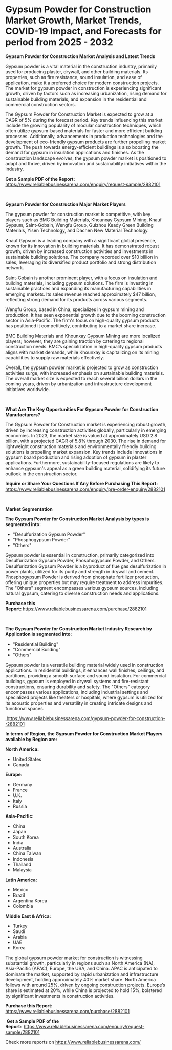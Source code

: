 <p><h1>Gypsum Powder for Construction Market Growth, Market Trends, COVID-19 Impact, and Forecasts for period from 2025 - 2032</h1></p><p><strong>Gypsum Powder for Construction Market Analysis and Latest Trends</strong></p>
<p><p>Gypsum powder is a vital material in the construction industry, primarily used for producing plaster, drywall, and other building materials. Its properties, such as fire resistance, sound insulation, and ease of application, make it a preferred choice for modern construction projects. The market for gypsum powder in construction is experiencing significant growth, driven by factors such as increasing urbanization, rising demand for sustainable building materials, and expansion in the residential and commercial construction sectors.</p><p>The Gypsum Powder for Construction Market is expected to grow at a CAGR of 5% during the forecast period. Key trends influencing this market include the growing popularity of modular construction techniques, which often utilize gypsum-based materials for faster and more efficient building processes. Additionally, advancements in production technologies and the development of eco-friendly gypsum products are further propelling market growth. The push towards energy-efficient buildings is also boosting the demand for gypsum in insulation applications and finishes. As the construction landscape evolves, the gypsum powder market is positioned to adapt and thrive, driven by innovation and sustainability initiatives within the industry.</p></p>
<p><strong>Get a Sample PDF of the Report:&nbsp;</strong> <a href="https://www.reliablebusinessarena.com/enquiry/request-sample/2882101?utm_campaign=3013&utm_medium=2&utm_source=Github&utm_content=ia&utm_term=12032025&utm_id=gypsum-powder-for-construction">https://www.reliablebusinessarena.com/enquiry/request-sample/2882101</a></p>
<p>&nbsp;</p>
<p><strong>Gypsum Powder for Construction Major Market Players</strong></p>
<p><p>The gypsum powder for construction market is competitive, with key players such as BMC Building Materials, Khounxay Gypsum Mining, Knauf Gypsum, Saint-Gobain, Wengfu Group, Guizhou Keady Green Building Materials, Yisen Technology, and Dachen New Material Technology. </p><p>Knauf Gypsum is a leading company with a significant global presence, known for its innovation in building materials. It has demonstrated robust growth, driven by increased construction activities and investments in sustainable building solutions. The company recorded over $10 billion in sales, leveraging its diversified product portfolio and strong distribution network.</p><p>Saint-Gobain is another prominent player, with a focus on insulation and building materials, including gypsum solutions. The firm is investing in sustainable practices and expanding its manufacturing capabilities in emerging markets. Its sales revenue reached approximately $47 billion, reflecting strong demand for its products across various segments.</p><p>Wengfu Group, based in China, specializes in gypsum mining and production. It has seen exponential growth due to the booming construction sector in Asia-Pacific. The firm's focus on high-quality gypsum products has positioned it competitively, contributing to a market share increase.</p><p>BMC Building Materials and Khounxay Gypsum Mining are more localized players; however, they are gaining traction by catering to regional construction needs. BMC’s specialization in high-quality gypsum products aligns with market demands, while Khounxay is capitalizing on its mining capabilities to supply raw materials effectively.</p><p>Overall, the gypsum powder market is projected to grow as construction activities surge, with increased emphasis on sustainable building materials. The overall market size is expected to reach several billion dollars in the coming years, driven by urbanization and infrastructure development initiatives worldwide.</p></p>
<p>&nbsp;</p>
<p><strong>What Are The Key Opportunities For Gypsum Powder for Construction Manufacturers?</strong></p>
<p><p>The Gypsum Powder for Construction market is experiencing robust growth, driven by increasing construction activities globally, particularly in emerging economies. In 2023, the market size is valued at approximately USD 2.8 billion, with a projected CAGR of 5.8% through 2030. The rise in demand for lightweight construction materials and environmentally friendly building solutions is propelling market expansion. Key trends include innovations in gypsum board production and rising adoption of gypsum in plaster applications. Furthermore, sustainability-focused regulations are likely to enhance gypsum's appeal as a green building material, solidifying its future outlook in the construction sector.</p></p>
<p><strong>Inquire or Share Your Questions If Any Before Purchasing This Report:</strong> <a href="https://www.reliablebusinessarena.com/enquiry/pre-order-enquiry/2882101?utm_campaign=3013&utm_medium=2&utm_source=Github&utm_content=ia&utm_term=12032025&utm_id=gypsum-powder-for-construction">https://www.reliablebusinessarena.com/enquiry/pre-order-enquiry/2882101</a></p>
<p>&nbsp;</p>
<p><strong>Market Segmentation</strong></p>
<p><strong>The Gypsum Powder for Construction Market Analysis by types is segmented into:</strong></p>
<p><ul><li>"Desulfurization Gypsum Powder"</li><li>"Phosphogypsum Powder"</li><li>"Others"</li></ul></p>
<p><p>Gypsum powder is essential in construction, primarily categorized into Desulfurization Gypsum Powder, Phosphogypsum Powder, and Others. Desulfurization Gypsum Powder is a byproduct of flue gas desulfurization in power plants, utilized for its purity and strength in drywall and cement. Phosphogypsum Powder is derived from phosphate fertilizer production, offering unique properties but may require treatment to address impurities. The "Others" segment encompasses various gypsum sources, including natural gypsum, catering to diverse construction needs and applications.</p></p>
<p><strong>Purchase this Report:&nbsp;</strong><a href="https://www.reliablebusinessarena.com/purchase/2882101?utm_campaign=3013&utm_medium=2&utm_source=Github&utm_content=ia&utm_term=12032025&utm_id=gypsum-powder-for-construction">https://www.reliablebusinessarena.com/purchase/2882101</a></p>
<p>&nbsp;</p>
<p><strong>The Gypsum Powder for Construction Market Industry Research by Application is segmented into:</strong></p>
<p><ul><li>"Residential Building"</li><li>"Commercial Building"</li><li>"Others"</li></ul></p>
<p><p>Gypsum powder is a versatile building material widely used in construction applications. In residential buildings, it enhances wall finishes, ceilings, and partitions, providing a smooth surface and sound insulation. For commercial buildings, gypsum is employed in drywall systems and fire-resistant constructions, ensuring durability and safety. The "Others" category encompasses various applications, including industrial settings and specialized projects like theaters or hospitals, where gypsum is utilized for its acoustic properties and versatility in creating intricate designs and functional spaces.</p></p>
<p><a href="https://www.reliablebusinessarena.com/gypsum-powder-for-construction-r2882101?utm_campaign=3013&utm_medium=2&utm_source=Github&utm_content=ia&utm_term=12032025&utm_id=gypsum-powder-for-construction">&nbsp;https://www.reliablebusinessarena.com/gypsum-powder-for-construction-r2882101</a></p>
<p><strong>In terms of Region, the Gypsum Powder for Construction Market Players available by Region are:</strong></p>
<p>
    <p> <strong> North America: </strong>
        <ul>
            <li>United States</li>
            <li>Canada</li>
        </ul>
        </p> 
    <p> <strong> Europe: </strong>
        <ul>
            <li>Germany</li>
            <li>France</li>
            <li>U.K.</li>
            <li>Italy</li>
            <li>Russia</li>
        </ul>
        </p> 
    <p> <strong> Asia-Pacific: </strong>
        <ul>
            <li>China</li>
            <li>Japan</li>
            <li>South Korea</li>
            <li>India</li>
            <li>Australia</li>
            <li>China Taiwan</li>
            <li>Indonesia</li>
            <li>Thailand</li>
            <li>Malaysia</li>
        </ul>
        </p> 
    <p> <strong> Latin America: </strong>
        <ul>
            <li>Mexico</li>
            <li>Brazil</li>
            <li>Argentina Korea</li>
            <li>Colombia</li>
        </ul>
        </p> 
    <p> <strong> Middle East & Africa: </strong>
        <ul>
            <li>Turkey</li>
            <li>Saudi</li>
            <li>Arabia</li>
            <li>UAE</li>
            <li>Korea</li>
        </ul>
    </p>
    </p>
<p><p>The global gypsum powder market for construction is witnessing substantial growth, particularly in regions such as North America (NA), Asia-Pacific (APAC), Europe, the USA, and China. APAC is anticipated to dominate the market, supported by rapid urbanization and infrastructure development, holding approximately 40% market share. North America follows with around 25%, driven by ongoing construction projects. Europe’s share is estimated at 20%, while China is projected to hold 15%, bolstered by significant investments in construction activities.</p></p>
<p><strong>Purchase this Report: </strong><a href="https://www.reliablebusinessarena.com/purchase/2882101?utm_campaign=3013&utm_medium=2&utm_source=Github&utm_content=ia&utm_term=12032025&utm_id=gypsum-powder-for-construction">https://www.reliablebusinessarena.com/purchase/2882101</a></p>
<p>&nbsp;<strong>Get a Sample PDF of the Report:&nbsp;&nbsp;</strong><a href="https://www.reliablebusinessarena.com/enquiry/request-sample/2882101?utm_campaign=3013&utm_medium=2&utm_source=Github&utm_content=ia&utm_term=12032025&utm_id=gypsum-powder-for-construction">https://www.reliablebusinessarena.com/enquiry/request-sample/2882101</a></p>
<p><strong></strong></p>
<p>Check more reports on <a href="https://www.reliablebusinessarena.com/?utm_campaign=3013&utm_medium=2&utm_source=Github&utm_content=ia&utm_term=12032025&utm_id=gypsum-powder-for-construction">https://www.reliablebusinessarena.com/</a></p>